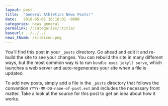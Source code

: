 ```yaml
---
layout: post
title:  "General Athletics News Posts!"
date:   2018-05-01 16:16:01 -0600
categories: news general
permalink: /:categories/:title/
baseurl: ../../../
news_thumb: /siteicon.png
---
```


You’ll find this post in your `_posts` directory. Go ahead and edit it and re-build the site to see your changes. You can rebuild the site in many different ways, but the most common way is to run `bundle exec jekyll serve`, which launches a web server and auto-regenerates your site when a file is updated.

To add new posts, simply add a file in the `_posts` directory that follows the convention `YYYY-MM-DD-name-of-post.ext` and includes the necessary front matter. Take a look at the source for this post to get an idea about how it works.
